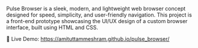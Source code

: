 Pulse Browser is a sleek, modern, and lightweight web browser concept designed for speed, simplicity, and user-friendly navigation. This project is a front-end prototype showcasing the UI/UX design of a custom browser interface, built using HTML and CSS.

🔗 Live Demo: https://amituttammeshram.github.io/pulse_browser/

